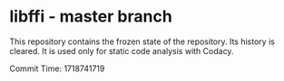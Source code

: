 # libffi - master branch

This repository contains the frozen state of the repository.
Its history is cleared. It is used only for static code
analysis with Codacy.

Commit Time: 1718741719
